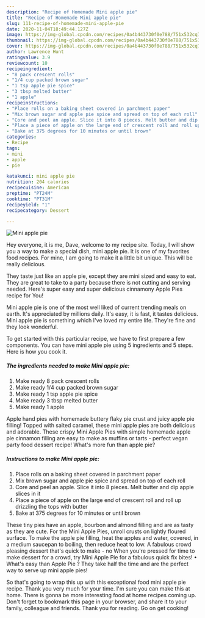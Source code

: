 ```yaml
---
description: "Recipe of Homemade Mini apple pie"
title: "Recipe of Homemade Mini apple pie"
slug: 111-recipe-of-homemade-mini-apple-pie
date: 2020-11-04T18:49:44.127Z
image: https://img-global.cpcdn.com/recipes/0a4b443730f0e788/751x532cq70/mini-apple-pie-recipe-main-photo.jpg
thumbnail: https://img-global.cpcdn.com/recipes/0a4b443730f0e788/751x532cq70/mini-apple-pie-recipe-main-photo.jpg
cover: https://img-global.cpcdn.com/recipes/0a4b443730f0e788/751x532cq70/mini-apple-pie-recipe-main-photo.jpg
author: Lawrence Hunt
ratingvalue: 3.9
reviewcount: 10
recipeingredient:
- "8 pack crescent rolls"
- "1/4 cup packed brown sugar"
- "1 tsp apple pie spice"
- "3 tbsp melted butter"
- "1 apple"
recipeinstructions:
- "Place rolls on a baking sheet covered in parchment paper"
- "Mix brown sugar and apple pie spice and spread on top of each roll"
- "Core and peel an apple. Slice it into 8 pieces. Melt butter and dip apple slices in it"
- "Place a piece of apple on the large end of crescent roll and roll up drizzling the tops with butter"
- "Bake at 375 degrees for 10 minutes or until brown"
categories:
- Recipe
tags:
- mini
- apple
- pie

katakunci: mini apple pie 
nutrition: 204 calories
recipecuisine: American
preptime: "PT24M"
cooktime: "PT31M"
recipeyield: "1"
recipecategory: Dessert

---
```



![Mini apple pie](https://img-global.cpcdn.com/recipes/0a4b443730f0e788/751x532cq70/mini-apple-pie-recipe-main-photo.jpg)

Hey everyone, it is me, Dave, welcome to my recipe site. Today, I will show you a way to make a special dish, mini apple pie. It is one of my favorites food recipes. For mine, I am going to make it a little bit unique. This will be really delicious.

They taste just like an apple pie, except they are mini sized and easy to eat. They are great to take to a party because there is not cutting and serving needed. Here&#39;s super easy and super delicious cinnamony Apple Pies recipe for You!

Mini apple pie is one of the most well liked of current trending meals on earth. It's appreciated by millions daily. It's easy, it is fast, it tastes delicious. Mini apple pie is something which I've loved my entire life. They're fine and they look wonderful.


To get started with this particular recipe, we have to first prepare a few components. You can have mini apple pie using 5 ingredients and 5 steps. Here is how you cook it.

<!--inarticleads1-->

##### The ingredients needed to make Mini apple pie:

1. Make ready 8 pack crescent rolls
1. Make ready 1/4 cup packed brown sugar
1. Make ready 1 tsp apple pie spice
1. Make ready 3 tbsp melted butter
1. Make ready 1 apple


Apple hand pies with homemade buttery flaky pie crust and juicy apple pie filling! Topped with salted caramel, these mini apple pies are both delicious and adorable. These crispy Mini Apple Pies with simple homemade apple pie cinnamon filling are easy to make as muffins or tarts - perfect vegan party food dessert recipe! What&#39;s more fun than apple pie? 

<!--inarticleads2-->

##### Instructions to make Mini apple pie:

1. Place rolls on a baking sheet covered in parchment paper
1. Mix brown sugar and apple pie spice and spread on top of each roll
1. Core and peel an apple. Slice it into 8 pieces. Melt butter and dip apple slices in it
1. Place a piece of apple on the large end of crescent roll and roll up drizzling the tops with butter
1. Bake at 375 degrees for 10 minutes or until brown


These tiny pies have an apple, bourbon and almond filling and are as tasty as they are cute. For the Mini Apple Pies, unroll crusts on lightly floured surface. To make the apple pie filling, heat the apples and water, covered, in a medium saucepan to boiling, then reduce heat to low. A fabulous crowd pleasing dessert that&#39;s quick to make - no When you&#39;re pressed for time to make dessert for a crowd, try Mini Apple Pie for a fabulous quick fix bites! • What&#39;s easy than Apple Pie ? They take half the time and are the perfect way to serve up mini apple pies! 

So that's going to wrap this up with this exceptional food mini apple pie recipe. Thank you very much for your time. I'm sure you can make this at home. There is gonna be more interesting food at home recipes coming up. Don't forget to bookmark this page in your browser, and share it to your family, colleague and friends. Thank you for reading. Go on get cooking!
